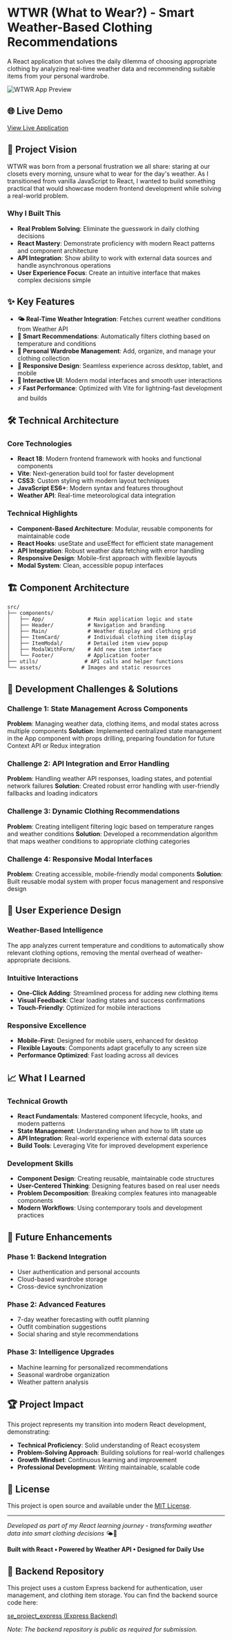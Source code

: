# WTWR (What to Wear?) - Smart Weather-Based Clothing Recommendations

A React application that solves the daily dilemma of choosing appropriate clothing by analyzing real-time weather data and recommending suitable items from your personal wardrobe.

![WTWR App Preview](src/assets/wtwrsnip.PNG)

## 🌐 Live Demo

[View Live Application](https://huntermelrose.dev/wtwr)

## 🎯 Project Vision

WTWR was born from a personal frustration we all share: staring at our closets every morning, unsure what to wear for the day's weather. As I transitioned from vanilla JavaScript to React, I wanted to build something practical that would showcase modern frontend development while solving a real-world problem.

### Why I Built This

- **Real Problem Solving**: Eliminate the guesswork in daily clothing decisions
- **React Mastery**: Demonstrate proficiency with modern React patterns and component architecture
- **API Integration**: Show ability to work with external data sources and handle asynchronous operations
- **User Experience Focus**: Create an intuitive interface that makes complex decisions simple

## ✨ Key Features

- **🌤️ Real-Time Weather Integration**: Fetches current weather conditions from Weather API
- **🧥 Smart Recommendations**: Automatically filters clothing based on temperature and conditions
- **👕 Personal Wardrobe Management**: Add, organize, and manage your clothing collection
- **📱 Responsive Design**: Seamless experience across desktop, tablet, and mobile
- **🎨 Interactive UI**: Modern modal interfaces and smooth user interactions
- **⚡ Fast Performance**: Optimized with Vite for lightning-fast development and builds

## 🛠️ Technical Architecture

### Core Technologies

- **React 18**: Modern frontend framework with hooks and functional components
- **Vite**: Next-generation build tool for faster development
- **CSS3**: Custom styling with modern layout techniques
- **JavaScript ES6+**: Modern syntax and features throughout
- **Weather API**: Real-time meteorological data integration

### Technical Highlights

- **Component-Based Architecture**: Modular, reusable components for maintainable code
- **React Hooks**: useState and useEffect for efficient state management
- **API Integration**: Robust weather data fetching with error handling
- **Responsive Design**: Mobile-first approach with flexible layouts
- **Modal System**: Clean, accessible popup interfaces

## 🏗️ Component Architecture

```
src/
├── components/
│   ├── App/              # Main application logic and state
│   ├── Header/           # Navigation and branding
│   ├── Main/             # Weather display and clothing grid
│   ├── ItemCard/         # Individual clothing item display
│   ├── ItemModal/        # Detailed item view popup
│   ├── ModalWithForm/    # Add new item interface
│   └── Footer/           # Application footer
├── utils/               # API calls and helper functions
└── assets/             # Images and static resources
```

## 🔧 Development Challenges & Solutions

### Challenge 1: State Management Across Components

**Problem**: Managing weather data, clothing items, and modal states across multiple components
**Solution**: Implemented centralized state management in the App component with props drilling, preparing foundation for future Context API or Redux integration

### Challenge 2: API Integration and Error Handling

**Problem**: Handling weather API responses, loading states, and potential network failures
**Solution**: Created robust error handling with user-friendly fallbacks and loading indicators

### Challenge 3: Dynamic Clothing Recommendations

**Problem**: Creating intelligent filtering logic based on temperature ranges and weather conditions
**Solution**: Developed a recommendation algorithm that maps weather conditions to appropriate clothing categories

### Challenge 4: Responsive Modal Interfaces

**Problem**: Creating accessible, mobile-friendly modal components
**Solution**: Built reusable modal system with proper focus management and responsive design

## 📱 User Experience Design

### Weather-Based Intelligence

The app analyzes current temperature and conditions to automatically show relevant clothing options, removing the mental overhead of weather-appropriate decisions.

### Intuitive Interactions

- **One-Click Adding**: Streamlined process for adding new clothing items
- **Visual Feedback**: Clear loading states and success confirmations
- **Touch-Friendly**: Optimized for mobile interactions

### Responsive Excellence

- **Mobile-First**: Designed for mobile users, enhanced for desktop
- **Flexible Layouts**: Components adapt gracefully to any screen size
- **Performance Optimized**: Fast loading across all devices

## 📈 What I Learned

### Technical Growth

- **React Fundamentals**: Mastered component lifecycle, hooks, and modern patterns
- **State Management**: Understanding when and how to lift state up
- **API Integration**: Real-world experience with external data sources
- **Build Tools**: Leveraging Vite for improved development experience

### Development Skills

- **Component Design**: Creating reusable, maintainable code structures
- **User-Centered Thinking**: Designing features based on real user needs
- **Problem Decomposition**: Breaking complex features into manageable components
- **Modern Workflows**: Using contemporary tools and development practices

## 🔮 Future Enhancements

### Phase 1: Backend Integration

- User authentication and personal accounts
- Cloud-based wardrobe storage
- Cross-device synchronization

### Phase 2: Advanced Features

- 7-day weather forecasting with outfit planning
- Outfit combination suggestions
- Social sharing and style recommendations

### Phase 3: Intelligence Upgrades

- Machine learning for personalized recommendations
- Seasonal wardrobe organization
- Weather pattern analysis

## 🏆 Project Impact

This project represents my transition into modern React development, demonstrating:

- **Technical Proficiency**: Solid understanding of React ecosystem
- **Problem-Solving Approach**: Building solutions for real-world challenges
- **Growth Mindset**: Continuous learning and improvement
- **Professional Development**: Writing maintainable, scalable code

## 📄 License

This project is open source and available under the [MIT License](LICENSE).

---

_Developed as part of my React learning journey - transforming weather data into smart clothing decisions_ 🌤️👕

**Built with React • Powered by Weather API • Designed for Daily Use**

## 🔗 Backend Repository

This project uses a custom Express backend for authentication, user management, and clothing item storage. You can find the backend source code here:

[se_project_express (Express Backend)](https://github.com/huntermelrose831/se_project_express)

_Note: The backend repository is public as required for submission._
